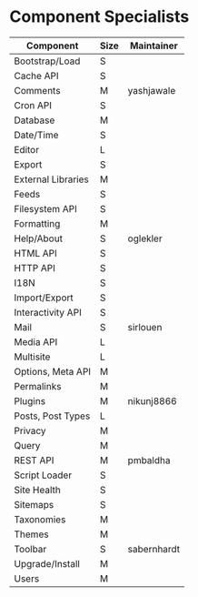# Component Specialists

| Component           | Size | Maintainer    |
|---------------------|------|---------------|
| Bootstrap/Load      | S    |               |
| Cache API           | S    |               |
| Comments            | M    | yashjawale    |
| Cron API            | S    |               |
| Database            | M    |               |
| Date/Time           | S    |               |
| Editor              | L    |               |
| Export              | S    |               |
| External Libraries  | M    |               |
| Feeds               | S    |               |
| Filesystem API      | S    |               |
| Formatting          | M    |               |
| Help/About          | S    | oglekler      |
| HTML API            | S    |               |
| HTTP API            | S    |               |
| I18N                | S    |               |
| Import/Export       | S    |               |
| Interactivity API   | S    |               |
| Mail                | S    | sirlouen      |
| Media API           | L    |               |
| Multisite           | L    |               |
| Options, Meta API   | M    |               |
| Permalinks          | M    |               |
| Plugins             | M    | nikunj8866    |
| Posts, Post Types   | L    |               |
| Privacy             | M    |               |
| Query               | M    |               |
| REST API            | M    | pmbaldha      |
| Script Loader       | S    |               |
| Site Health         | S    |               |
| Sitemaps            | S    |               |
| Taxonomies          | M    |               |
| Themes              | M    |               |
| Toolbar             | S    | sabernhardt   |
| Upgrade/Install     | M    |               |
| Users               | M    |               |
